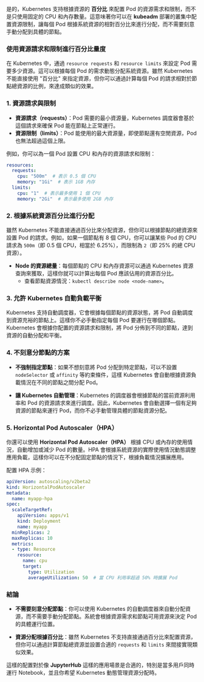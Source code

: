 

是的，Kubernetes 支持根據資源的 **百分比** 來配置 Pod 的資源需求和限制，而不是只使用固定的 CPU 和內存數量。這意味著你可以在 **kubeadm** 部署的叢集中配置資源限制，讓每個 Pod 根據系統資源的相對百分比來進行分配，而不需要刻意手動分配到具體的節點。

### 使用資源請求和限制進行百分比量度

在 Kubernetes 中，通過 `resource requests` 和 `resource limits` 來設定 Pod 需要多少資源。這可以根據每個 Pod 的需求動態分配系統資源。雖然 Kubernetes 不能直接使用 "百分比" 來指定資源，但你可以通過計算每個 Pod 的請求相對於節點總資源的比例，來達成類似的效果。

### 1. **資源請求與限制**

- **資源請求（requests）**：Pod 需要的最小資源量，Kubernetes 調度器會基於這個請求來確保 Pod 能在節點上正常運行。
- **資源限制（limits）**：Pod 能使用的最大資源量，即使節點還有空閒資源，Pod 也無法超過這個上限。

例如，你可以為一個 Pod 設置 CPU 和內存的資源請求和限制：

```yaml
resources:
  requests:
    cpu: "500m"  # 表示 0.5 個 CPU
    memory: "1Gi"  # 表示 1GB 內存
  limits:
    cpu: "1"  # 表示最多使用 1 個 CPU
    memory: "2Gi"  # 表示最多使用 2GB 內存
```

### 2. **根據系統資源百分比進行分配**

雖然 Kubernetes 不能直接通過百分比來分配資源，但你可以根據節點的總資源來設置 Pod 的請求。例如，如果一個節點有 8 個 CPU，你可以讓某些 Pod 的 CPU 請求為 `500m`（即 0.5 個 CPU，相當於 6.25%），而限制為 `2`（即 25% 的總 CPU 資源）。

- **Node 的資源總量**：每個節點的 CPU 和內存資源可以通過 Kubernetes 資源查詢來獲取，這樣你就可以計算出每個 Pod 應該佔用的資源百分比。
  - 查看節點資源情況：`kubectl describe node <node-name>`。
  
### 3. **允許 Kubernetes 自動負載平衡**

Kubernetes 支持自動調度器，它會根據每個節點的資源狀態，將 Pod 自動調度到資源充裕的節點上。這樣你不必手動指定每個 Pod 要運行在哪個節點。Kubernetes 會根據你配置的資源請求和限制，將 Pod 分佈到不同的節點，達到資源的自動分配和平衡。

### 4. **不刻意分節點的方案**

- **不強制指定節點**：如果不想刻意將 Pod 分配到特定節點，可以不設置 `nodeSelector` 或 `affinity` 等約束條件，這樣 Kubernetes 會自動根據資源負載情況在不同的節點之間分配 Pod。
  
- **讓 Kubernetes 自動管理**：Kubernetes 的調度器會根據節點的當前資源利用率和 Pod 的資源請求來進行調度。因此，Kubernetes 會自動選擇一個有足夠資源的節點來運行 Pod，而你不必手動管理具體的節點資源分配。

### 5. **Horizontal Pod Autoscaler（HPA）**

你還可以使用 **Horizontal Pod Autoscaler（HPA）** 根據 CPU 或內存的使用情況，自動增加或減少 Pod 的數量。HPA 會根據系統資源的實際使用情況動態調整應用負載，這樣你可以在不分配固定節點的情況下，根據負載情況擴展應用。

配置 HPA 示例：

```yaml
apiVersion: autoscaling/v2beta2
kind: HorizontalPodAutoscaler
metadata:
  name: myapp-hpa
spec:
  scaleTargetRef:
    apiVersion: apps/v1
    kind: Deployment
    name: myapp
  minReplicas: 2
  maxReplicas: 10
  metrics:
  - type: Resource
    resource:
      name: cpu
      target:
        type: Utilization
        averageUtilization: 50  # 當 CPU 利用率超過 50% 時擴展 Pod
```

### 結論

- **不需要刻意分配節點**：你可以使用 Kubernetes 的自動調度器來自動分配資源，而不需要手動分配節點。系統會根據資源需求和節點可用資源來決定 Pod 的具體運行位置。
  
- **資源分配根據百分比**：雖然 Kubernetes 不支持直接通過百分比來配置資源，但你可以通過計算節點總資源並設置合適的 `requests` 和 `limits` 來間接實現類似效果。

這樣的配置對於像 **JupyterHub** 這樣的應用場景是合適的，特別是當多用戶同時運行 Notebook，並且你希望 Kubernetes 動態管理資源分配時。
